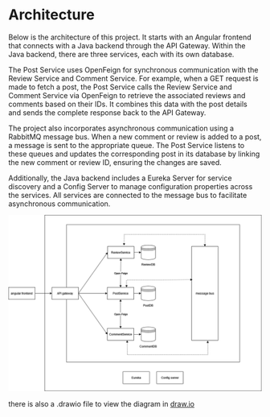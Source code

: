 # Architecture
Below is the architecture of this project. It starts with an Angular frontend that connects with a Java backend through the API Gateway. Within the Java backend, there are three services, each with its own database.

The Post Service uses OpenFeign for synchronous communication with the Review Service and Comment Service. For example, when a GET request is made to fetch a post, the Post Service calls the Review Service and Comment Service via OpenFeign to retrieve the associated reviews and comments based on their IDs. It combines this data with the post details and sends the complete response back to the API Gateway.

The project also incorporates asynchronous communication using a RabbitMQ message bus. When a new comment or review is added to a post, a message is sent to the appropriate queue. The Post Service listens to these queues and updates the corresponding post in its database by linking the new comment or review ID, ensuring the changes are saved.

Additionally, the Java backend includes a Eureka Server for service discovery and a Config Server to manage configuration properties across the services. All services are connected to the message bus to facilitate asynchronous communication.

<img src="./architecture.png"/>

there is also a .drawio file to view the diagram in [draw.io](https://www.draw.io)

